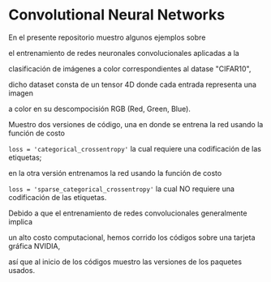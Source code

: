# Convolutional Neural Networks

En el presente repositorio muestro algunos ejemplos sobre 

el entrenamiento de redes neuronales convolucionales aplicadas a la 

clasificación de imágenes a color correspondientes al datase "CIFAR10",

dicho dataset consta de un tensor 4D donde cada entrada representa una imagen 

a color en su descompocisión RGB (Red, Green, Blue).

Muestro dos versiones de código, una en donde se entrena la red usando la función de costo

`loss = 'categorical_crossentropy'` la cual requiere una codificación de las etiquetas; 

en la otra versión entrenamos la red usando la función de costo 

`loss = 'sparse_categorical_crossentropy'` la cual NO requiere una codificación de las etiquetas.

Debido a que el entrenamiento de redes convolucionales generalmente implica 

un alto costo computacional, hemos corrido los códigos sobre una tarjeta gráfica NVIDIA,

así que al inicio de los códigos muestro las versiones de los paquetes usados.
